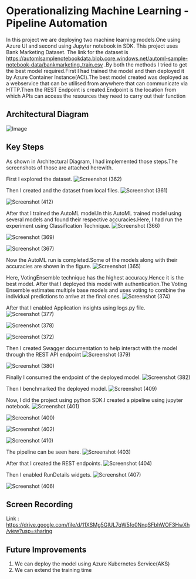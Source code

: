 # Operationalizing Machine Learning - Pipeline Automation
In this project we are deploying two machine learning models.One using Azure UI and second using Jupyter notebook in SDK. This project uses Bank Marketing Dataset. The link for the dataset is https://automlsamplenotebookdata.blob.core.windows.net/automl-sample-notebook-data/bankmarketing_train.csv .By both the methods I tried to get the best model required.First I had trained the model and then deployed it by Azure Container Instance(ACI).The best model created was deployed as a webservice that can be utilised from anywhere that can communicate via HTTP.Then the REST Endpoint is created.Endpoint is the location from which APIs can access the resources they need to carry out their function

## Architectural Diagram
![Image](https://user-images.githubusercontent.com/75804779/103789839-75e8a800-5066-11eb-8728-69dc09ecbd71.png)

## Key Steps
As shown in Architectural Diagram, I had implemented those steps.The screenshots of those are attached herewith.

First I explored the dataset.
![Screenshot (362)](https://user-images.githubusercontent.com/75804779/103796845-ba2b7680-506d-11eb-9afb-efe99d75b512.png)

Then I created and the dataset from local files.
![Screenshot (361)](https://user-images.githubusercontent.com/75804779/103796292-075b1880-506d-11eb-8115-9fe4e8357455.png)

![Screenshot (412)](https://user-images.githubusercontent.com/75804779/103919799-7b152800-5136-11eb-8b61-41d6a90bc9a0.png)

After that I trained the AutoML model.In this AutoML trained model using several models and found their respective accuracies.Here, I had run the experiment using Classification Technique.
![Screenshot (366)](https://user-images.githubusercontent.com/75804779/103799638-5c992900-5071-11eb-8fca-d1b718685587.png)

![Screenshot (369)](https://user-images.githubusercontent.com/75804779/103800116-fd87e400-5071-11eb-8222-b36b5cb6433f.png)

![Screenshot (367)](https://user-images.githubusercontent.com/75804779/103800209-1db7a300-5072-11eb-9c68-29ce52bef645.png)

Now the AutoML run is completed.Some of the models along with their accuracies are shown in the figure.
![Screenshot (365)](https://user-images.githubusercontent.com/75804779/103799594-50ad6700-5071-11eb-9994-b5e20412f7de.png)

Here, VotingEnsemble technique has the highest accuracy.Hence it is the best model.
After that I deployed this model with authentication.The Voting Ensemble estimates multiple base models and uses voting to combine the individual predictions to arrive at the final ones.
![Screenshot (374)](https://user-images.githubusercontent.com/75804779/103802591-63c23600-5075-11eb-8492-b6bee9aeff67.png)

After that I enabled Application insights using logs.py file.
![Screenshot (377)](https://user-images.githubusercontent.com/75804779/103803106-20b49280-5076-11eb-83e6-551458af3ec6.png)

![Screenshot (378)](https://user-images.githubusercontent.com/75804779/103803122-27dba080-5076-11eb-95f5-aa33a2da85b6.png)

![Screenshot (372)](https://user-images.githubusercontent.com/75804779/103916384-60d94b00-5132-11eb-8a33-95dce6ba1f26.png)

Then I created Swagger documentation to help interact with the model through the REST API endpoint
![Screenshot (379)](https://user-images.githubusercontent.com/75804779/103804308-e64bf500-5077-11eb-854d-694f5420805a.png)

![Screenshot (380)](https://user-images.githubusercontent.com/75804779/103804339-f49a1100-5077-11eb-86a3-0c723c294e53.png)

Finally I consumed the endpoint of the deployed model.
![Screenshot (382)](https://user-images.githubusercontent.com/75804779/103804718-8c97fa80-5078-11eb-9385-1cf8be9e2b54.png)

Then I benchmarked the deployed model.
![Screenshot (409)](https://user-images.githubusercontent.com/75804779/103898347-cf121380-511a-11eb-8dc8-4d7ba0996812.png)

Now, I did the project using python SDK.I created a pipeline using jupyter notebook.
![Screenshot (401)](https://user-images.githubusercontent.com/75804779/103894727-58bee280-5115-11eb-82eb-24033660165a.png)

![Screenshot (400)](https://user-images.githubusercontent.com/75804779/103894792-6d9b7600-5115-11eb-8a94-3f1071b9ab3c.png)

![Screenshot (402)](https://user-images.githubusercontent.com/75804779/103895637-b6076380-5116-11eb-8ad1-bf82f68d61ac.png)

![Screenshot (410)](https://user-images.githubusercontent.com/75804779/103916797-db09cf80-5132-11eb-823e-73245a237a0b.png)

The pipeline can be seen here.
![Screenshot (403)](https://user-images.githubusercontent.com/75804779/103896379-e4d20980-5117-11eb-8c69-b7146b9922be.png)

After that I created the REST endpoints.
![Screenshot (404)](https://user-images.githubusercontent.com/75804779/103896657-50b47200-5118-11eb-8a4f-d1d063daef8a.png)

Then I enabled RunDetails widgets.
![Screenshot (407)](https://user-images.githubusercontent.com/75804779/103897465-a2113100-5119-11eb-8f30-e6c939af92aa.png)

![Screenshot (406)](https://user-images.githubusercontent.com/75804779/103897325-5bbbd200-5119-11eb-925b-23ab4ce06220.png)

## Screen Recording
Link : https://drive.google.com/file/d/11XSMg5GIUL7qW5fo0NnqSFbhWOF3HwXh/view?usp=sharing

## Future Improvements

1. We can deploy the model using Azure Kubernetes Service(AKS)
2. We can extend the training time
